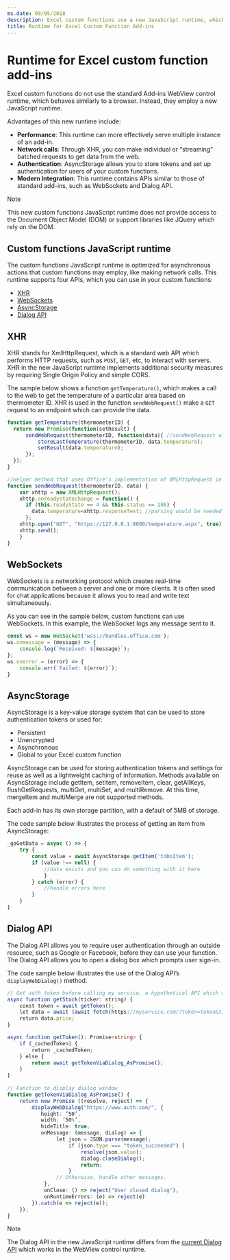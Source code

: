 ```yaml
---
ms.date: 09/05/2018
description: Excel custom functions use a new JavaScript runtime, which differs from the standard Add-ins WebView control runtime.
title: Runtime for Excel Custom Function Add-ins
---
```


# Runtime for Excel custom function add-ins

Excel custom functions do not use the standard Add-ins WebView control runtime, which behaves similarly to a browser. Instead, they employ a new JavaScript runtime.  

Advantages of this new runtime include:  
- **Performance**: This runtime can more effectively serve multiple instance of an add-in.
- **Network calls**: Through XHR, you can make individual or “streaming” batched requests to get data from the web.
- **Authentication**: AsyncStorage allows you to store tokens and set up authentication for users of your custom functions.
- **Modern Integration**: This runtime contains APIs similar to those of standard add-ins, such as WebSockets and Dialog API.

> [!NOTE]
> This new custom functions JavaScript runtime does not provide access to the Document Object Model (DOM) or support libraries like JQuery which rely on the DOM.

## Custom functions JavaScript runtime

The custom functions JavaScript runtime is optimized for asynchronous actions that custom functions may employ, like making network calls. This runtime supports four APIs, which you can use in your custom functions:  

- [XHR](#xhr)
- [WebSockets](#websockets)
- [AsyncStorage](#asyncstorage)
- [Dialog API](#dialog-api)

## XHR

XHR stands for XmlHttpRequest, which is a standard web API which performs HTTP requests, such as `POST`, `GET`, etc, to interact with servers. XHR in the new JavaScript runtime implements additional security measures by requiring Single Origin Policy and simple CORS.  

The sample below shows a function `getTemperature()`, which makes a call to the web to get the temperature of a particular area based on thermometer ID. XHR is used in the function `sendWebRequest()` make a `GET` request to an endpoint which can provide the data.  

```js
function getTemperature(thermometerID) {
  return new Promise(function(setResult) {
      sendWebRequest(thermometerID, function(data){ //sendWebRequest utilizes XHR, see its definition below
          storeLastTemperature(thermometerID, data.temperature);
          setResult(data.temperature);
      });
  });
}

//Helper method that uses Office's implementation of XMLHttpRequest in the new JavaScript runtime for custom functions  
function sendWebRequest(thermometerID, data) {
    var xhttp = new XMLHttpRequest();
    xhttp.onreadystatechange = function() {
      if (this.readyState == 4 && this.status == 200) {
        data.temperature=xhttp.responseText; //parsing would be needed here rather than blind assignment
      };
    xhttp.open("GET", "https://127.0.0.1:8080/temperature.aspx", true);
    xhttp.send();  
    }
}

```

## WebSockets

WebSockets is a networking protocol which creates real-time communication between a server and one or more clients. It is often used for chat applications because it allows you to read and write text simultaneously.  

As you can see in the sample below, custom functions can use WebSockets. In this example, the WebSocket logs any message sent to it.  

```js
const ws = new WebSocket('wss://bundles.office.com');
ws.onmessage = (message) => {
    console.log(`Received: ${message}`);
};
ws.onerror = (error) => {
    console.err(`Failed: ${error}`);
}
```

## AsyncStorage

AsyncStorage is a key-value storage system that can be used to store authentication tokens or used for:

- Persistent
- Unencrypted
- Asynchronous
- Global to your Excel custom function

AsyncStorage can be used for storing authentication tokens and settings for reuse as well as a lightweight caching of information. Methods available on AsyncStorage include getItem, setItem, removeItem, clear, getAllKeys, flushGetRequests, multiGet, multiSet, and multiRemove. At this time, mergeItem and multiMerge are not supported methods.  

Each add-in has its own storage partition, with a default of 5MB of storage.  

The code sample below illustrates the process of getting an item from AsyncStorage:

```js
_goGetData = async () => {
    try {
        const value = await AsyncStorage.getItem('toDoItem');
        if (value !== null) {
            //data exists and you can do something with it here
            }
        } catch (error) {
            //handle errors here
        }
    }
}
```

## Dialog API

The Dialog API allows you to require user authentication through an outside resource, such as Google or Facebook, before they can use your function. The Dialog API allows you to open a dialog box which prompts user sign-in.  

The code sample below illustrates the use of the Dialog API’s `displayWebDialog()` method.  

```ts
// Get auth token before calling my service, a hypothetical API which will deliver a stock price based on stock ticker string, such as "MSFT"
async function getStock(ticker: string) {
    const token = await getToken();
    let data = await (await fetch(https://myservice.com/?token=token&ticker= + ticker).json());
    return data.price;
}

async function getToken(): Promise<string> {
    if (_cachedToken) {
        return _cachedToken;
    } else {
        return await getTokenViaDialog_AsPromise();
    }
}
  
// Function to display dialog window
function getTokenViaDialog_AsPromise() {
    return new Promise ((resolve, reject) => {
        displayWebDialog("https://www.auth.com/", {
           height: ’50’,
           width: ’50%’,
           hideTitle: true,
           onMessage: (message, dialog) => {
                let json = JSON.parse(message);
                    if (json.type === "token_succeeded") {
                        resolve(json.value);
                        dialog.closeDialog();
                        return;
                    }
                // Otherwise, handle other messages.
            },
            onClose: () => reject("User closed dialog"),
            onRuntimeErrors: (e) => reject(e)  
        }).catch(e => reject(e));
    });
}
```

> [!NOTE]
> The Dialog API in the new JavaScript runtime differs from the [current Dialog API](../develop/dialog-api-in-office-add-ins.md) which works in the WebView control runtime.  